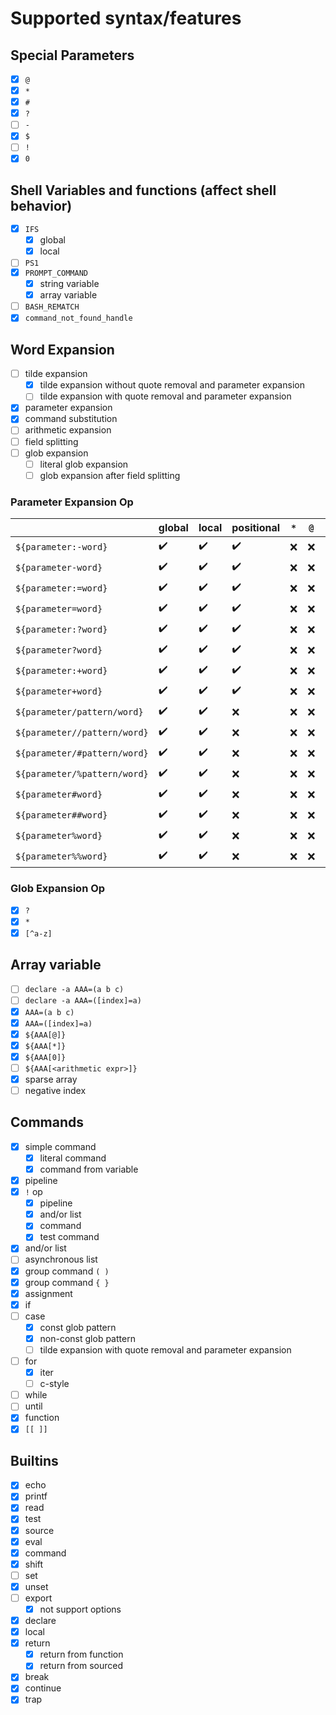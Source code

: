 # Supported syntax/features

## Special Parameters

* [x] `@`
* [x] `*`
* [x] `#`
* [x] `?`
* [ ] `-`
* [x] `$`
* [ ] `!`
* [x] `0`

## Shell Variables and functions (affect shell behavior)

* [x] `IFS`
    * [x] global
    * [x] local
* [ ] `PS1`
* [x] `PROMPT_COMMAND`
    * [x] string variable
    * [x] array variable
* [ ] `BASH_REMATCH`
* [x] `command_not_found_handle`

## Word Expansion

* [ ] tilde expansion
    * [x] tilde expansion without quote removal and parameter expansion
    * [ ] tilde expansion with quote removal and parameter expansion
* [x] parameter expansion
* [x] command substitution
* [ ] arithmetic expansion
* [ ] field splitting
* [ ] glob expansion
    * [ ] literal glob expansion
    * [ ] glob expansion after field splitting

### Parameter Expansion Op

|                              | global | local | positional | `*` | `@` | `array[index]` | `array[*]` | `array[@]` |
|------------------------------|--------|-------|------------|-----|-----|----------------|------------|------------|
| `${parameter:-word}`         | ✔️     | ✔️    | ✔️         | ❌   | ❌   | ✔️             | ✔️         | ❌          |
| `${parameter-word}`          | ✔️     | ✔️    | ✔️         | ❌   | ❌   | ✔️             | ✔️         | ❌          |
| `${parameter:=word}`         | ✔️     | ✔️    | ✔️         | ❌   | ❌   | ✔️             | ✔️         | ❌          |
| `${parameter=word}`          | ✔️     | ✔️    | ✔️         | ❌   | ❌   | ✔️             | ✔️         | ❌          |
| `${parameter:?word}`         | ✔️     | ✔️    | ✔️         | ❌   | ❌   | ✔️             | ✔️         | ❌          |
| `${parameter?word}`          | ✔️     | ✔️    | ✔️         | ❌   | ❌   | ✔️             | ✔️         | ❌          |
| `${parameter:+word}`         | ✔️     | ✔️    | ✔️         | ❌   | ❌   | ✔️             | ✔️         | ❌          |
| `${parameter+word}`          | ✔️     | ✔️    | ✔️         | ❌   | ❌   | ✔️             | ✔️         | ❌          |
| `${parameter/pattern/word}`  | ✔️     | ✔️    | ❌          | ❌   | ❌   | ❌              | ❌          | ❌          |
| `${parameter//pattern/word}` | ✔️     | ✔️    | ❌          | ❌   | ❌   | ❌              | ❌          | ❌          |
| `${parameter/#pattern/word}` | ✔️     | ✔️    | ❌          | ❌   | ❌   | ❌              | ❌          | ❌          |
| `${parameter/%pattern/word}` | ✔️     | ✔️    | ❌          | ❌   | ❌   | ❌              | ❌          | ❌          |
| `${parameter#word}`          | ✔️     | ✔️    | ❌          | ❌   | ❌   | ❌              | ❌          | ❌          |
| `${parameter##word}`         | ✔️     | ✔️    | ❌          | ❌   | ❌   | ❌              | ❌          | ❌          |
| `${parameter%word}`          | ✔️     | ✔️    | ❌          | ❌   | ❌   | ❌              | ❌          | ❌          |
| `${parameter%%word}`         | ✔️     | ✔️    | ❌          | ❌   | ❌   | ❌              | ❌          | ❌          |


### Glob Expansion Op

* [x] `?`
* [x] `*`
* [x] `[^a-z]`

## Array variable

* [ ] ``declare -a AAA=(a b c)``
* [ ] ``declare -a AAA=([index]=a)``
* [x] ``AAA=(a b c)``
* [x] ``AAA=([index]=a)``
* [x] ``${AAA[@]}``
* [x] ``${AAA[*]}``
* [x] ``${AAA[0]}``
* [ ] ``${AAA[<arithmetic expr>]}``
* [x] sparse array
* [ ] negative index

## Commands

* [x] simple command
    * [x] literal command
    * [x] command from variable
* [x] pipeline
* [x] `!` op
    * [x] pipeline
    * [x] and/or list
    * [x] command
    * [x] test command
* [x] and/or list
* [ ] asynchronous list
* [x] group command ``( )``
* [x] group command ``{ }``
* [x] assignment
* [x] if
* [ ] case
    * [x] const glob pattern
    * [x] non-const glob pattern
    * [ ] tilde expansion with quote removal and parameter expansion
* [ ] for
    * [x] iter
    * [ ] c-style
* [ ] while
* [ ] until
* [x] function
* [x] ``[[ ]]``

## Builtins

* [x] echo
* [x] printf
* [x] read
* [x] test
* [x] source
* [x] eval
* [x] command
* [x] shift
* [ ] set
* [x] unset
* [ ] export
    * [x] not support options
* [x] declare
* [x] local
* [x] return
    * [x] return from function
    * [x] return from sourced
* [x] break
* [x] continue
* [x] trap